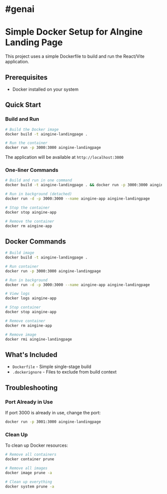 # #genai
# Simple Docker Setup for AIngine Landing Page

This project uses a simple Dockerfile to build and run the React/Vite application.

## Prerequisites

- Docker installed on your system

## Quick Start

### Build and Run

```bash
# Build the Docker image
docker build -t aingine-landingpage .

# Run the container
docker run -p 3000:3000 aingine-landingpage
```

The application will be available at `http://localhost:3000`

### One-liner Commands

```bash
# Build and run in one command
docker build -t aingine-landingpage . && docker run -p 3000:3000 aingine-landingpage

# Run in background (detached)
docker run -d -p 3000:3000 --name aingine-app aingine-landingpage

# Stop the container
docker stop aingine-app

# Remove the container
docker rm aingine-app
```

## Docker Commands

```bash
# Build image
docker build -t aingine-landingpage .

# Run container
docker run -p 3000:3000 aingine-landingpage

# Run in background
docker run -d -p 3000:3000 --name aingine-app aingine-landingpage

# View logs
docker logs aingine-app

# Stop container
docker stop aingine-app

# Remove container
docker rm aingine-app

# Remove image
docker rmi aingine-landingpage
```

## What's Included

- `Dockerfile` - Simple single-stage build
- `.dockerignore` - Files to exclude from build context

## Troubleshooting

### Port Already in Use

If port 3000 is already in use, change the port:

```bash
docker run -p 3001:3000 aingine-landingpage
```

### Clean Up

To clean up Docker resources:

```bash
# Remove all containers
docker container prune

# Remove all images
docker image prune -a

# Clean up everything
docker system prune -a
```
